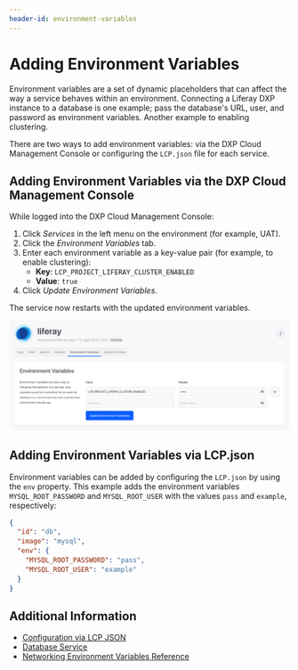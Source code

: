 ```yaml
---
header-id: environment-variables
---
```


# Adding Environment Variables

Environment variables are a set of dynamic placeholders that can affect the way a service behaves within an environment. Connecting a Liferay DXP instance to a database is one example; pass the database's URL, user, and password as environment variables. Another example to enabling clustering.

There are two ways to add environment variables: via the DXP Cloud Management Console or configuring the `LCP.json` file for each service.

## Adding Environment Variables via the DXP Cloud Management Console

While logged into the DXP Cloud Management Console:

1. Click _Services_ in the left menu on the environment (for example, UAT).  
1. Click the *Environment Variables* tab.
1. Enter each environment variable as a key-value pair (for example, to enable clustering):
    * **Key**: `LCP_PROJECT_LIFERAY_CLUSTER_ENABLED`
    * **Value**:  `true`
1. Click *Update Environment Variables*.

The service now restarts with the updated environment variables.

![Figure 1: Adding environment variables via the web console.](./adding-environment-variables/images/01.png)

## Adding Environment Variables via LCP.json

Environment variables can be added by configuring the `LCP.json` by using the `env` property. This example adds the environment variables `MYSQL_ROOT_PASSWORD` and `MYSQL_ROOT_USER` with the values `pass` and `example`, respectively:

```json
{
  "id": "db",
  "image": "mysql",
  "env": {
    "MYSQL_ROOT_PASSWORD": "pass",
    "MYSQL_ROOT_USER": "example"
  }
}
```

## Additional Information

* [Configuration via LCP JSON](../10-reference/02-configuration-via-lcp-json.md)
* [Database Service](../07-platform-services/01-database-service.markdown)
* [Networking Environment Variables Reference](../08-infrastructure-and-operations/03-networking/06-networking-environment-variables-reference.md)
